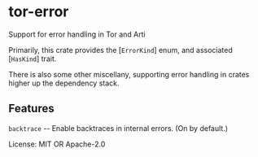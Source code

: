 # tor-error

Support for error handling in Tor and Arti

Primarily, this crate provides the [`ErrorKind`] enum,
and associated [`HasKind`] trait.

There is also some other miscellany, supporting error handling in
crates higher up the dependency stack.

## Features

`backtrace` -- Enable backtraces in internal errors.  (On by default.)

License: MIT OR Apache-2.0
